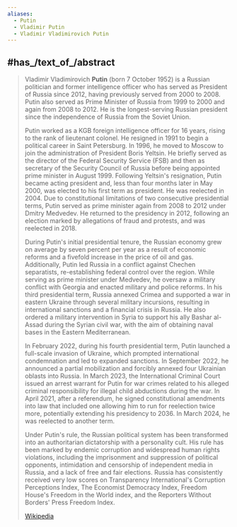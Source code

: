 ```yaml
---
aliases:
  - Putin
  - Vladimir Putin
  - Vladimir Vladimirovich Putin
---
```


## #has_/text_of_/abstract 

> Vladimir Vladimirovich **Putin** (born 7 October 1952) is a Russian politician and former intelligence officer who has served as President of Russia since 2012, having previously served from 2000 to 2008. Putin also served as Prime Minister of Russia from 1999 to 2000 and again from 2008 to 2012. He is the longest-serving Russian president since the independence of Russia from the Soviet Union.
>
> Putin worked as a KGB foreign intelligence officer for 16 years, rising to the rank of lieutenant colonel. He resigned in 1991 to begin a political career in Saint Petersburg. In 1996, he moved to Moscow to join the administration of President Boris Yeltsin. He briefly served as the director of the Federal Security Service (FSB) and then as secretary of the Security Council of Russia before being appointed prime minister in August 1999. Following Yeltsin's resignation, Putin became acting president and, less than four months later in May 2000, was elected to his first term as president. He was reelected in 2004. Due to constitutional limitations of two consecutive presidential terms, Putin served as prime minister again from 2008 to 2012 under Dmitry Medvedev. He returned to the presidency in 2012, following an election marked by allegations of fraud and protests, and was reelected in 2018.
>
> During Putin's initial presidential tenure, the Russian economy grew on average by seven percent per year as a result of economic reforms and a fivefold increase in the price of oil and gas. Additionally, Putin led Russia in a conflict against Chechen separatists, re-establishing federal control over the region. While serving as prime minister under Medvedev, he oversaw a military conflict with Georgia and enacted military and police reforms. In his third presidential term, Russia annexed Crimea and supported a war in eastern Ukraine through several military incursions, resulting in international sanctions and a financial crisis in Russia. He also ordered a military intervention in Syria to support his ally Bashar al-Assad during the Syrian civil war, with the aim of obtaining naval bases in the Eastern Mediterranean.
>
> In February 2022, during his fourth presidential term, Putin launched a full-scale invasion of Ukraine, which prompted international condemnation and led to expanded sanctions. In September 2022, he announced a partial mobilization and forcibly annexed four Ukrainian oblasts into Russia. In March 2023, the International Criminal Court issued an arrest warrant for Putin for war crimes related to his alleged criminal responsibility for illegal child abductions during the war. In April 2021, after a referendum, he signed constitutional amendments into law that included one allowing him to run for reelection twice more, potentially extending his presidency to 2036. In March 2024, he was reelected to another term.
>
> Under Putin's rule, the Russian political system has been transformed into an authoritarian dictatorship with a personality cult. His rule has been marked by endemic corruption and widespread human rights violations, including the imprisonment and suppression of political opponents, intimidation and censorship of independent media in Russia, and a lack of free and fair elections. Russia has consistently received very low scores on Transparency International's Corruption Perceptions Index, The Economist Democracy Index, Freedom House's Freedom in the World index, and the Reporters Without Borders' Press Freedom Index.
>
> [Wikipedia](https://en.wikipedia.org/wiki/Vladimir%20Putin) 

